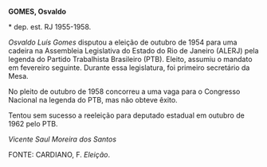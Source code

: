 **GOMES, Osvaldo**

\* dep. est. RJ 1955-1958.

*Osvaldo Luís Gomes* disputou a eleição de outubro de 1954 para uma
cadeira na Assembleia Legislativa do Estado do Rio de Janeiro (ALERJ)
pela legenda do Partido Trabalhista Brasileiro (PTB). Eleito, assumiu o
mandato em fevereiro seguinte. Durante essa legislatura, foi primeiro
secretário da Mesa.

No pleito de outubro de 1958 concorreu a uma vaga para o Congresso
Nacional na legenda do PTB, mas não obteve êxito.

Tentou sem sucesso a reeleição para deputado estadual em outubro de 1962
pelo PTB.

*Vicente Saul Moreira dos Santos*

FONTE: CARDIANO, F. *Eleição*.
